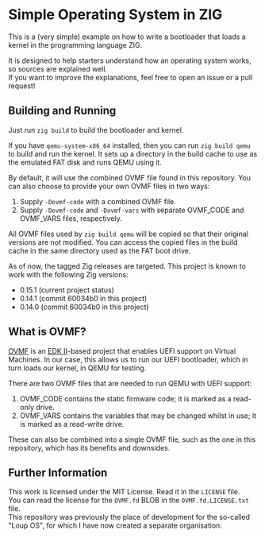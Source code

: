 Simple Operating System in ZIG
==============================

This is a (very simple) example on how to write a bootloader that loads a kernel in the
programming language ZIG.

It is designed to help starters understand how an operating system works, so sources are
explained well.  
If you want to improve the explanations, feel free to open an issue or a pull request!

Building and Running
--------------------

Just run `zig build` to build the bootloader and kernel.

If you have `qemu-system-x86_64` installed, then you can run `zig build qemu` to build and
run the kernel. It sets up a directory in the build cache to use as the emulated FAT disk
and runs QEMU using it.

By default, it will use the combined OVMF file found in this repository. You can also choose
to provide your own OVMF files in two ways:

  1. Supply `-Dovmf-code` with a combined OVMF file.
  2. Supply `-Dovmf-code` and `-Dovmf-vars` with separate OVMF_CODE and OVMF_VARS files,
     respectively.

All OVMF files used by `zig build qemu` will be copied so that their original versions are
not modified. You can access the copied files in the build cache in the same directory used
as the FAT boot drive.

As of now, the tagged Zig releases are targeted. This project is known to work with the
following Zig versions:

  - 0.15.1 (current project status)
  - 0.14.1 (commit 60034b0 in this project)
  - 0.14.0 (commit 60034b0 in this project)

What is OVMF?
-----------------------

[OVMF](https://github.com/tianocore/tianocore.github.io/wiki/OVMF) is an
[EDK II](https://github.com/tianocore/tianocore.github.io/wiki/EDK-II)-based project that
enables UEFI support on Virtual Machines. In our case, this allows us to run our UEFI
bootloader, which in turn loads our kernel, in QEMU for testing.

There are two OVMF files that are needed to run QEMU with UEFI support:

  1. OVMF_CODE contains the static firmware code; it is marked as a read-only drive.
  2. OVMF_VARS contains the variables that may be changed whilst in use; it is marked as a
     read-write drive.

These can also be combined into a single OVMF file, such as the one in this repository,
which has its benefits and downsides.

Further Information
-------------------

This work is licensed under the MIT License. Read it in the `LICENSE` file.  
You can read the license for the `OVMF.fd` BLOB in the `OVMF.fd.LICENSE.txt` file.  
This repository was previously the place of development for the so-called "Loup OS", for which I
have now created a separate organisation: 

